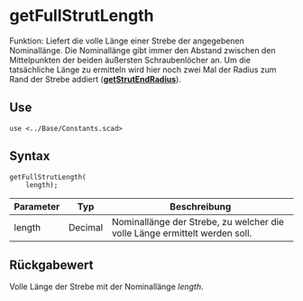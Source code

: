 # getFullStrutLength

Funktion: Liefert die volle Länge einer Strebe der angegebenen Nominallänge. Die Nominallänge gibt immer den Abstand zwischen den Mittelpunkten der beiden äußersten Schraubenlöcher an. Um die tatsächliche Länge zu ermitteln wird hier noch zwei Mal der Radius zum Rand der Strebe addiert ([__getStrutEndRadius__](getStrutEndRadius.md)).

## Use
```
use <../Base/Constants.scad>
```

## Syntax
```
getFullStrutLength(
    length);
```

| Parameter | Typ | Beschreibung |
| ------ | ------ | ------ |
| length | Decimal | Nominallänge der Strebe, zu welcher die volle Länge ermittelt werden soll. |

## Rückgabewert
Volle Länge der Strebe mit der Nominallänge *length*.
